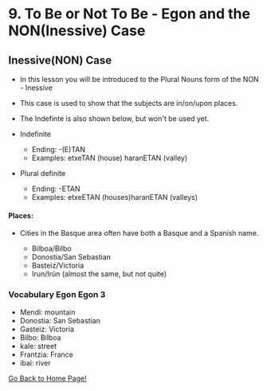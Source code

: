 # 9. To Be or Not To Be - Egon and the NON(Inessive) Case

## Inessive(NON) Case

*   In this lesson you will be introduced to the Plural Nouns form of the NON - Inessive
*   This case is used to show that the subjects are in/on/upon places.
*   The Indefinte is also shown below, but won't be used yet.
*   Indefinite
    
    *   Ending: -(E)TAN
    *   Examples: etxeTAN (house) haranETAN (valley)
    
    
    
*   Plural definite
    
    *   Ending: -ETAN
    *   Examples: etxeETAN (houses)haranETAN (valleys)
    
    
    

#### Places:

*   Cities in the Basque area often have both a Basque and a Spanish name.
    
    *   Bilboa/Bilbo
    *   Donostia/San Sebastian
    *   Basteiz/Victoria
    *   Irun/Irún (almost the same, but not quite)
    
    
    

### Vocabulary Egon Egon 3

*   Mendi: mountain
*   Donostia: San Sebastian
*   Gasteiz: Victoria
*   Bilbo: Bilboa
*   kale: street
*   Frantzia: France
*   ibai: river

[ Go Back to Home Page!](..)